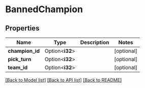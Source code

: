 # BannedChampion

## Properties

Name | Type | Description | Notes
------------ | ------------- | ------------- | -------------
**champion_id** | Option<**i32**> |  | [optional]
**pick_turn** | Option<**i32**> |  | [optional]
**team_id** | Option<**i32**> |  | [optional]

[[Back to Model list]](../README.md#documentation-for-models) [[Back to API list]](../README.md#documentation-for-api-endpoints) [[Back to README]](../README.md)


